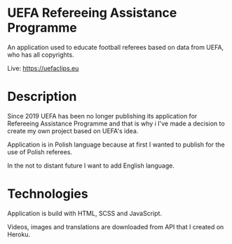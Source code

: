 # UEFA Refereeing Assistance Programme

An application used to educate football referees based on data from UEFA, who has all copyrights.

Live: https://uefaclips.eu

# Description

Since 2019 UEFA has been no longer publishing its application for Refereeing Assistance Programme and that is why i I've made a decision to create my own project based on UEFA's idea.


Application is in Polish language because at first I wanted to publish for the use of Polish referees.


In the not to distant future I want to add English language.

# Technologies

Application is build with HTML, SCSS and JavaScript.


Videos, images and translations are downloaded from API that I created on Heroku.
